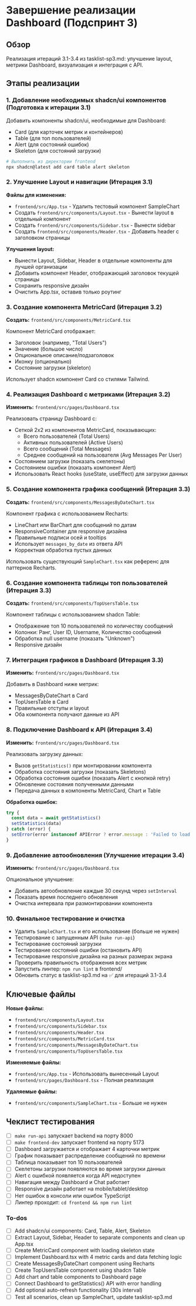 <!-- 3236a35b-3c79-4d50-81bb-00145404daa5 2d8a5f07-a5d9-4392-a57b-6c8cb3223fcf -->
# Завершение реализации Dashboard (Подспринт 3)

## Обзор

Реализация итераций 3.1-3.4 из tasklist-sp3.md: улучшение layout, метрики Dashboard, визуализация и интеграция с API.

## Этапы реализации

### 1. Добавление необходимых shadcn/ui компонентов (Подготовка к итерации 3.1)

Добавить компоненты shadcn/ui, необходимые для Dashboard:

- Card (для карточек метрик и контейнеров)
- Table (для топ пользователей)
- Alert (для состояний ошибок)
- Skeleton (для состояний загрузки)
```bash
# Выполнить из директории frontend
npx shadcn@latest add card table alert skeleton
```


### 2. Улучшение Layout и навигации (Итерация 3.1)

**Файлы для изменения:**

- `frontend/src/App.tsx` - Удалить тестовый компонент SampleChart
- Создать `frontend/src/components/Layout.tsx` - Вынести layout в отдельный компонент
- Создать `frontend/src/components/Sidebar.tsx` - Вынести sidebar
- Создать `frontend/src/components/Header.tsx` - Добавить header с заголовком страницы

**Улучшения layout:**

- Вынести Layout, Sidebar, Header в отдельные компоненты для лучшей организации
- Добавить компонент Header, отображающий заголовок текущей страницы
- Сохранить responsive дизайн
- Очистить App.tsx, оставив только роутинг

### 3. Создание компонента MetricCard (Итерация 3.2)

**Создать:** `frontend/src/components/MetricCard.tsx`

Компонент MetricCard отображает:

- Заголовок (например, "Total Users")
- Значение (большое число)
- Опциональное описание/подзаголовок
- Иконку (опционально)
- Состояние загрузки (skeleton)

Использует shadcn компонент Card со стилями Tailwind.

### 4. Реализация Dashboard с метриками (Итерация 3.2)

**Изменить:** `frontend/src/pages/Dashboard.tsx`

Реализовать страницу Dashboard с:

- Сеткой 2x2 из компонентов MetricCard, показывающих:
  - Всего пользователей (Total Users)
  - Активных пользователей (Active Users)
  - Всего сообщений (Total Messages)
  - Среднее сообщений на пользователя (Avg Messages Per User)
- Состоянием загрузки (показать скелетоны)
- Состоянием ошибки (показать компонент Alert)
- Использовать React hooks (useState, useEffect) для загрузки данных

### 5. Создание компонента графика сообщений (Итерация 3.3)

**Создать:** `frontend/src/components/MessagesByDateChart.tsx`

Компонент графика с использованием Recharts:

- LineChart или BarChart для сообщений по датам
- ResponsiveContainer для responsive дизайна
- Правильные подписи осей и tooltips
- Использует `messages_by_date` из ответа API
- Корректная обработка пустых данных

Использовать существующий `SampleChart.tsx` как референс для паттернов Recharts.

### 6. Создание компонента таблицы топ пользователей (Итерация 3.3)

**Создать:** `frontend/src/components/TopUsersTable.tsx`

Компонент таблицы с использованием shadcn Table:

- Отображение топ 10 пользователей по количеству сообщений
- Колонки: Ранг, User ID, Username, Количество сообщений
- Обработка null username (показать "Unknown")
- Responsive дизайн

### 7. Интеграция графиков в Dashboard (Итерация 3.3)

**Изменить:** `frontend/src/pages/Dashboard.tsx`

Добавить в Dashboard ниже метрик:

- MessagesByDateChart в Card
- TopUsersTable в Card
- Правильные отступы и layout
- Оба компонента получают данные из API

### 8. Подключение Dashboard к API (Итерация 3.4)

**Изменить:** `frontend/src/pages/Dashboard.tsx`

Реализовать загрузку данных:

- Вызов `getStatistics()` при монтировании компонента
- Обработка состояния загрузки (показать Skeletons)
- Обработка состояния ошибки (показать Alert с кнопкой retry)
- Обновление состояния полученными данными
- Передача данных в компоненты MetricCard, Chart и Table

**Обработка ошибок:**

```typescript
try {
  const data = await getStatistics()
  setStatistics(data)
} catch (error) {
  setError(error instanceof APIError ? error.message : 'Failed to load')
}
```

### 9. Добавление автообновления (Улучшение итерации 3.4)

**Изменить:** `frontend/src/pages/Dashboard.tsx`

Опциональное улучшение:

- Добавить автообновление каждые 30 секунд через `setInterval`
- Показать время последнего обновления
- Очистка интервала при размонтировании компонента

### 10. Финальное тестирование и очистка

- Удалить `SampleChart.tsx` и его использование (больше не нужен)
- Тестирование с запущенным API (`make run-api`)
- Тестирование состояний загрузки
- Тестирование состояний ошибки (остановить API)
- Тестирование responsive дизайна на разных размерах экрана
- Проверить правильность отображения всех метрик
- Запустить линтер: `npm run lint` в frontend/
- Обновить статус в tasklist-sp3.md на ✅ для итераций 3.1-3.4

## Ключевые файлы

**Новые файлы:**

- `frontend/src/components/Layout.tsx`
- `frontend/src/components/Sidebar.tsx`
- `frontend/src/components/Header.tsx`
- `frontend/src/components/MetricCard.tsx`
- `frontend/src/components/MessagesByDateChart.tsx`
- `frontend/src/components/TopUsersTable.tsx`

**Изменяемые файлы:**

- `frontend/src/App.tsx` - Использовать вынесенный Layout
- `frontend/src/pages/Dashboard.tsx` - Полная реализация

**Удаляемые файлы:**

- `frontend/src/components/SampleChart.tsx` - Больше не нужен

## Чеклист тестирования

- [ ] `make run-api` запускает backend на порту 8000
- [ ] `make frontend-dev` запускает frontend на порту 5173
- [ ] Dashboard загружается и отображает 4 карточки метрик
- [ ] График показывает распределение сообщений по времени
- [ ] Таблица показывает топ 10 пользователей
- [ ] Скелетоны загрузки появляются во время загрузки данных
- [ ] Alert с ошибкой появляется когда API недоступен
- [ ] Навигация между Dashboard и Chat работает
- [ ] Responsive дизайн работает на mobile/tablet/desktop
- [ ] Нет ошибок в консоли или ошибок TypeScript
- [ ] Линтер проходит: `cd frontend && npm run lint`

### To-dos

- [ ] Add shadcn/ui components: Card, Table, Alert, Skeleton
- [ ] Extract Layout, Sidebar, Header to separate components and clean up App.tsx
- [ ] Create MetricCard component with loading skeleton state
- [ ] Implement Dashboard.tsx with 4 metric cards and data fetching logic
- [ ] Create MessagesByDateChart component using Recharts
- [ ] Create TopUsersTable component using shadcn Table
- [ ] Add chart and table components to Dashboard page
- [ ] Connect Dashboard to getStatistics() API with error handling
- [ ] Add optional auto-refresh functionality (30s interval)
- [ ] Test all scenarios, clean up SampleChart, update tasklist-sp3.md